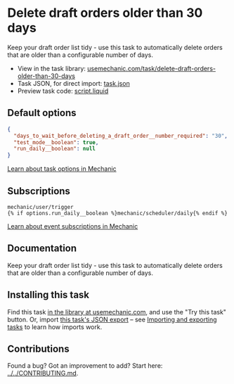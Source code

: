 # Delete draft orders older than 30 days

Keep your draft order list tidy - use this task to automatically delete orders that are older than a configurable number of days.

* View in the task library: [usemechanic.com/task/delete-draft-orders-older-than-30-days](https://usemechanic.com/task/delete-draft-orders-older-than-30-days)
* Task JSON, for direct import: [task.json](../../tasks/delete-draft-orders-older-than-30-days.json)
* Preview task code: [script.liquid](./script.liquid)

## Default options

```json
{
  "days_to_wait_before_deleting_a_draft_order__number_required": "30",
  "test_mode__boolean": true,
  "run_daily__boolean": null
}
```

[Learn about task options in Mechanic](https://docs.usemechanic.com/article/471-task-options)

## Subscriptions

```liquid
mechanic/user/trigger
{% if options.run_daily__boolean %}mechanic/scheduler/daily{% endif %}
```

[Learn about event subscriptions in Mechanic](https://docs.usemechanic.com/article/408-subscriptions)

## Documentation

Keep your draft order list tidy - use this task to automatically delete orders that are older than a configurable number of days.

## Installing this task

Find this task [in the library at usemechanic.com](https://usemechanic.com/task/delete-draft-orders-older-than-30-days), and use the "Try this task" button. Or, import [this task's JSON export](../../tasks/delete-draft-orders-older-than-30-days.json) – see [Importing and exporting tasks](https://docs.usemechanic.com/article/505-importing-and-exporting-tasks) to learn how imports work.

## Contributions

Found a bug? Got an improvement to add? Start here: [../../CONTRIBUTING.md](../../CONTRIBUTING.md).

